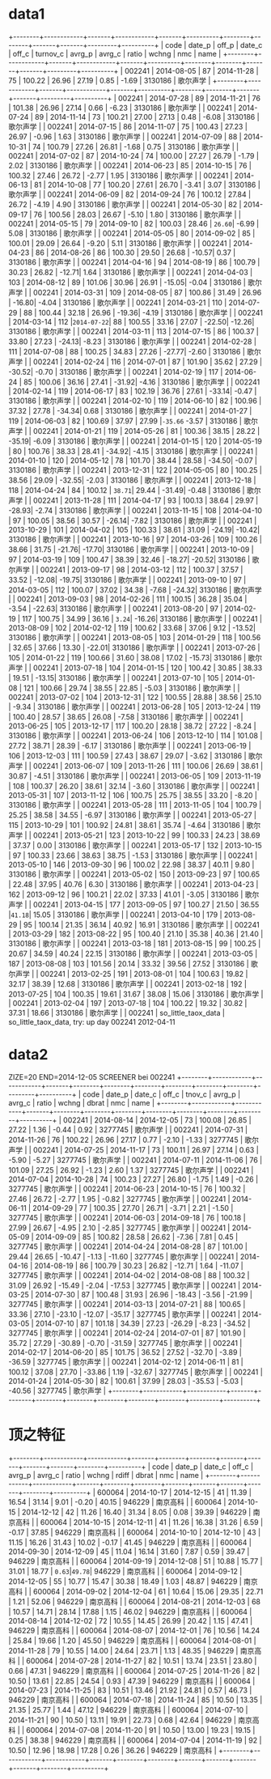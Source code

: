 # data1
+--------+------------+-------+------------+-------+----------+--------+--------+-------+-------+---------+----------+
| code   | date_p     | off_p | date_c     | off_c | turnov_c | avrg_p | avrg_c | ratio | wchng | nmc     | name     |
+--------+------------+-------+------------+-------+----------+--------+--------+-------+-------+---------+----------+
| 002241 | 2014-08-05 |    87 | 2014-11-28 |    75 |   100.22 |  26.96 |  27.19 |  0.85 | -1.69 | 3130186 | 歌尔声学 |
+--------+------------+-------+------------+-------+----------+--------+--------+-------+-------+---------+----------+
| 002241 | 2014-07-28 |    89 | 2014-11-21 |    76 |   101.38 |  26.96 |  27.14 |  0.66 | -6.23 | 3130186 | 歌尔声学 |
| 002241 | 2014-07-24 |    89 | 2014-11-14 |    73 |   100.21 |  27.00 |  27.13 |  0.48 | -6.08 | 3130186 | 歌尔声学 |
| 002241 | 2014-07-15 |    86 | 2014-11-07 |    75 |   100.43 |  27.23 |  26.97 | -0.96 |  1.63 | 3130186 | 歌尔声学 |
| 002241 | 2014-07-09 |    88 | 2014-10-31 |    74 |   100.79 |  27.26 |  26.81 | -1.68 |  0.75 | 3130186 | 歌尔声学 |
| 002241 | 2014-07-02 |    87 | 2014-10-24 |    74 |   100.00 |  27.27 |  26.79 | -1.79 |  2.02 | 3130186 | 歌尔声学 |
| 002241 | 2014-06-23 |    85 | 2014-10-15 |    76 |   100.32 |  27.46 |  26.72 | -2.77 |  1.95 | 3130186 | 歌尔声学 |
| 002241 | 2014-06-13 |    81 | 2014-10-08 |    77 |   100.20 |  27.61 |  26.70 | -3.41 |  3.07 | 3130186 | 歌尔声学 |
| 002241 | 2014-06-09 |    82 | 2014-09-24 |    76 |   100.12 |  27.84 |  26.72 | -4.19 |  4.90 | 3130186 | 歌尔声学 |
| 002241 | 2014-05-30 |    82 | 2014-09-17 |    76 |   100.56 |  28.03 |  26.67 | -5.10 |  1.80 | 3130186 | 歌尔声学 |
| 002241 | 2014-05-15 |    79 | 2014-09-10 |    82 |   100.03 |  28.46 | `26.60`| -6.99 |  5.08 | 3130186 | 歌尔声学 |
| 002241 | 2014-05-05 |    80 | 2014-09-02 |    85 |   100.01 |  29.09 |  26.64 | -9.20 |  5.11 | 3130186 | 歌尔声学 |
| 002241 | 2014-04-23 |    86 | 2014-08-26 |    86 |   100.30 |  29.50 |  26.68 | -10.57|  0.37 | 3130186 | 歌尔声学 |
| 002241 | 2014-04-16 |    94 | 2014-08-19 |    86 |   100.79 |  30.23 |  26.82 | -12.71|  1.64 | 3130186 | 歌尔声学 |
| 002241 | 2014-04-03 |   103 | 2014-08-12 |    89 |   101.06 |  30.96 |  26.91 | -15.05| -0.04 | 3130186 | 歌尔声学 |
| 002241 | 2014-03-31 |   109 | 2014-08-05 |    87 |   100.86 |  31.49 |  26.96 | -16.80| -4.04 | 3130186 | 歌尔声学 |
| 002241 | 2014-03-21 |   110 | 2014-07-29 |    88 |   100.44 |  32.18 |  26.96 | -19.36| -4.19 | 3130186 | 歌尔声学 |
| 002241 | 2014-03-14 |   112 |`2014-07-22`|    88 |   100.55 |  33.16 |  27.07 | -22.50| -12.26| 3130186 | 歌尔声学 |
| 002241 | 2014-03-11 |   113 | 2014-07-15 |    86 |   100.37 |  33.80 |  27.23 | -24.13| -8.23 | 3130186 | 歌尔声学 |
| 002241 | 2014-02-28 |   111 | 2014-07-08 |    88 |   100.25 |  34.83 |  27.26 | -27.77| -2.60 | 3130186 | 歌尔声学 |
| 002241 | 2014-02-24 |   116 | 2014-07-01 |    87 |   101.90 |  35.62 |  27.29 | -30.52| -0.70 | 3130186 | 歌尔声学 |
| 002241 | 2014-02-19 |   117 | 2014-06-24 |    85 |   100.06 |  36.16 |  27.41 | -31.92| -4.16 | 3130186 | 歌尔声学 |
| 002241 | 2014-02-14 |   119 | 2014-06-17 |    83 |   102.19 |  36.76 |  27.61 | -33.14| -0.47 | 3130186 | 歌尔声学 |
| 002241 | 2014-02-10 |   119 | 2014-06-10 |    82 |   100.96 |  37.32 |  27.78 | -34.34|  0.68 | 3130186 | 歌尔声学 |
| 002241 | 2014-01-27 |   119 | 2014-06-03 |    82 |   100.69 |  37.97 |  27.99 |`-35.66` -3.57 | 3130186 | 歌尔声学 |
| 002241 | 2014-01-21 |   119 | 2014-05-26 |    81 |   100.36 |  38.15 |  28.22 | -35.19| -6.09 | 3130186 | 歌尔声学 |
| 002241 | 2014-01-15 |   120 | 2014-05-19 |    80 |   100.76 |  38.33 |  28.41 | -34.92| -4.15 | 3130186 | 歌尔声学 |
| 002241 | 2014-01-10 |   120 | 2014-05-12 |    78 |   101.70 |  38.44 |  28.58 | -34.50| -0.07 | 3130186 | 歌尔声学 |
| 002241 | 2013-12-31 |   122 | 2014-05-05 |    80 |   100.25 |  38.56 |  29.09 | -32.55| -2.03 | 3130186 | 歌尔声学 |
| 002241 | 2013-12-18 |   118 | 2014-04-24 |    84 |   100.12 | `38.71`|  29.44 | -31.49| -0.48 | 3130186 | 歌尔声学 |
| 002241 | 2013-11-28 |   111 | 2014-04-17 |    93 |   100.13 |  38.64 |  29.97 | -28.93| -2.74 | 3130186 | 歌尔声学 |
| 002241 | 2013-11-15 |   108 | 2014-04-10 |    97 |   100.05 |  38.56 |  30.57 | -26.14| -7.82 | 3130186 | 歌尔声学 |
| 002241 | 2013-10-29 |   101 | 2014-04-02 |   105 |   100.33 |  38.61 |  31.09 | -24.19| -10.42| 3130186 | 歌尔声学 |
| 002241 | 2013-10-16 |    97 | 2014-03-26 |   109 |   100.26 |  38.66 |  31.75 | -21.76| -17.70| 3130186 | 歌尔声学 |
| 002241 | 2013-10-09 |    97 | 2014-03-19 |   109 |   100.47 |  38.39 |  32.46 | -18.27| -20.52| 3130186 | 歌尔声学 |
| 002241 | 2013-09-17 |    98 | 2014-03-12 |   112 |   100.37 |  37.57 |  33.52 | -12.08| -19.75| 3130186 | 歌尔声学 |
| 002241 | 2013-09-10 |    97 | 2014-03-05 |   112 |   100.07 |  37.02 |  34.38 | -7.68 | -24.32| 3130186 | 歌尔声学 |
| 002241 | 2013-09-03 |    98 | 2014-02-26 |   111 |   100.15 |  36.28 |  35.04 | -3.54 | -22.63| 3130186 | 歌尔声学 |
| 002241 | 2013-08-20 |    97 | 2014-02-19 |   117 |   100.75 |  34.99 |  36.16 | `3.24`| -16.26| 3130186 | 歌尔声学 |
| 002241 | 2013-08-09 |   102 | 2014-02-12 |   119 |   100.62 |  33.68 |  37.06 |  9.12 | -13.52| 3130186 | 歌尔声学 |
| 002241 | 2013-08-05 |   103 | 2014-01-29 |   118 |   100.56 |  32.65 |  37.66 | 13.30 | -22.01| 3130186 | 歌尔声学 |
| 002241 | 2013-07-26 |   105 | 2014-01-22 |   119 |   100.66 |  31.60 |  38.08 | 17.02 | -15.73| 3130186 | 歌尔声学 |
| 002241 | 2013-07-18 |   104 | 2014-01-15 |   120 |   100.42 |  30.85 |  38.33 | 19.51 | -13.15| 3130186 | 歌尔声学 |
| 002241 | 2013-07-10 |   105 | 2014-01-08 |   121 |   100.66 |  29.74 |  38.55 | 22.85 | -5.03 | 3130186 | 歌尔声学 |
| 002241 | 2013-07-02 |   104 | 2013-12-31 |   122 |   100.55 |  28.88 |  38.56 | 25.10 | -9.34 | 3130186 | 歌尔声学 |
| 002241 | 2013-06-28 |   105 | 2013-12-24 |   119 |   100.40 |  28.57 |  38.65 | 26.08 | -7.58 | 3130186 | 歌尔声学 |
| 002241 | 2013-06-25 |   105 | 2013-12-17 |   117 |   100.20 |  28.18 |  38.72 | 27.22 | -8.24 | 3130186 | 歌尔声学 |
| 002241 | 2013-06-24 |   106 | 2013-12-10 |   114 |   101.08 |  27.72 |  38.71 | 28.39 | -6.17 | 3130186 | 歌尔声学 |
| 002241 | 2013-06-19 |   106 | 2013-12-03 |   111 |   100.59 |  27.43 |  38.67 | 29.07 | -3.62 | 3130186 | 歌尔声学 |
| 002241 | 2013-06-07 |   109 | 2013-11-26 |   111 |   100.06 |  26.69 |  38.61 | 30.87 | -4.51 | 3130186 | 歌尔声学 |
| 002241 | 2013-06-05 |   109 | 2013-11-19 |   108 |   100.37 |  26.20 |  38.61 | 32.14 | -3.60 | 3130186 | 歌尔声学 |
| 002241 | 2013-05-31 |   107 | 2013-11-12 |   106 |   100.75 |  25.75 |  38.55 | 33.20 | -8.20 | 3130186 | 歌尔声学 |
| 002241 | 2013-05-28 |   111 | 2013-11-05 |   104 |   100.79 |  25.25 |  38.58 | 34.55 | -6.97 | 3130186 | 歌尔声学 |
| 002241 | 2013-05-27 |   115 | 2013-10-29 |   101 |   100.92 |  24.81 |  38.61 | 35.74 | -4.64 | 3130186 | 歌尔声学 |
| 002241 | 2013-05-21 |   123 | 2013-10-22 |    99 |   100.33 |  24.23 |  38.69 | 37.37 |  0.00 | 3130186 | 歌尔声学 |
| 002241 | 2013-05-17 |   132 | 2013-10-15 |    97 |   100.33 |  23.66 |  38.63 | 38.75 | -1.53 | 3130186 | 歌尔声学 |
| 002241 | 2013-05-10 |   146 | 2013-09-30 |    96 |   100.02 |  22.98 |  38.37 | 40.11 |  9.80 | 3130186 | 歌尔声学 |
| 002241 | 2013-05-02 |   150 | 2013-09-23 |    97 |   100.65 |  22.48 |  37.95 | 40.76 |  6.30 | 3130186 | 歌尔声学 |
| 002241 | 2013-04-23 |   162 | 2013-09-12 |    96 |   100.21 |  22.02 |  37.33 | 41.01 | -3.05 | 3130186 | 歌尔声学 |
| 002241 | 2013-04-15 |   177 | 2013-09-05 |    97 |   100.27 |  21.50 |  36.55 |`41.18`| 15.05 | 3130186 | 歌尔声学 |
| 002241 | 2013-04-10 |   179 | 2013-08-29 |    95 |   100.14 |  21.35 |  36.14 | 40.92 | 16.91 | 3130186 | 歌尔声学 |
| 002241 | 2013-03-29 |   182 | 2013-08-22 |    95 |   100.40 |  21.10 |  35.38 | 40.36 | 21.40 | 3130186 | 歌尔声学 |
| 002241 | 2013-03-18 |   181 | 2013-08-15 |    99 |   100.25 |  20.67 |  34.59 | 40.24 | 22.15 | 3130186 | 歌尔声学 |
| 002241 | 2013-03-05 |   187 | 2013-08-08 |   103 |   101.56 |  20.14 |  33.32 | 39.56 | 27.52 | 3130186 | 歌尔声学 |
| 002241 | 2013-02-25 |   191 | 2013-08-01 |   104 |   100.63 |  19.82 |  32.17 | 38.39 | 12.68 | 3130186 | 歌尔声学 |
| 002241 | 2013-02-18 |   192 | 2013-07-25 |   104 |   100.35 |  19.61 |  31.67 | 38.08 | 15.06 | 3130186 | 歌尔声学 |
| 002241 | 2013-02-04 |   197 | 2013-07-18 |   104 |   100.22 |  19.32 |  30.82 | 37.31 | 18.66 | 3130186 | 歌尔声学 |
| 002241 | so_little_taox_data |
so_little_taox_data, try: up day 002241 2012-04-11

# data2
ZIZE=20  END=2014-12-05 SCREENER bei 002241
+--------+------------+------------+-------+--------+--------+--------+--------+--------+--------+---------+----------+
| code   | date_p     | date_c     | off_c | tnov_c | avrg_p | avrg_c | ratio  | wchng  | dbrat  | nmc     | name     |
+--------+------------+------------+-------+--------+--------+--------+--------+--------+--------+---------+----------+
| 002241 | 2014-08-14 | 2014-12-05 |    73 | 100.08 |  26.85 |  27.22 |   1.36 |  -0.44 |   0.92 | 3277745 | 歌尔声学 |
| 002241 | 2014-07-31 | 2014-11-26 |    76 | 100.22 |  26.96 |  27.17 |   0.77 |  -2.10 |  -1.33 | 3277745 | 歌尔声学 |
| 002241 | 2014-07-25 | 2014-11-17 |    73 | 100.11 |  26.97 |  27.14 |   0.63 |  -5.90 |  -5.27 | 3277745 | 歌尔声学 |
| 002241 | 2014-07-11 | 2014-11-06 |    76 | 101.09 |  27.25 |  26.92 |  -1.23 |   2.60 |   1.37 | 3277745 | 歌尔声学 |
| 002241 | 2014-07-04 | 2014-10-28 |    74 | 100.23 |  27.27 |  26.80 |  -1.75 |   1.49 |  -0.26 | 3277745 | 歌尔声学 |
| 002241 | 2014-06-23 | 2014-10-15 |    76 | 100.32 |  27.46 |  26.72 |  -2.77 |   1.95 |  -0.82 | 3277745 | 歌尔声学 |
| 002241 | 2014-06-11 | 2014-09-29 |    77 | 100.35 |  27.70 |  26.71 |  -3.71 |   2.21 |  -1.50 | 3277745 | 歌尔声学 |
| 002241 | 2014-06-03 | 2014-09-18 |    76 | 100.18 |  27.99 |  26.67 |  -4.95 |   2.10 |  -2.85 | 3277745 | 歌尔声学 |
| 002241 | 2014-05-09 | 2014-09-09 |    85 | 100.82 |  28.58 |  26.62 |  -7.36 |   7.81 |   0.45 | 3277745 | 歌尔声学 |
| 002241 | 2014-04-24 | 2014-08-28 |    87 | 101.00 |  29.44 |  26.65 | -10.47 |  -1.13 | -11.60 | 3277745 | 歌尔声学 |
| 002241 | 2014-04-16 | 2014-08-19 |    86 | 100.79 |  30.23 |  26.82 | -12.71 |   1.64 | -11.07 | 3277745 | 歌尔声学 |
| 002241 | 2014-04-02 | 2014-08-08 |    88 | 100.32 |  31.09 |  26.92 | -15.49 |  -2.04 | -17.53 | 3277745 | 歌尔声学 |
| 002241 | 2014-03-25 | 2014-07-30 |    87 | 100.48 |  31.93 |  26.96 | -18.43 |  -3.56 | -21.99 | 3277745 | 歌尔声学 |
| 002241 | 2014-03-13 | 2014-07-21 |    88 | 100.65 |  33.36 |  27.10 | -23.10 | -12.07 | -35.17 | 3277745 | 歌尔声学 |
| 002241 | 2014-03-05 | 2014-07-10 |    87 | 101.18 |  34.39 |  27.23 | -26.29 |  -8.23 | -34.52 | 3277745 | 歌尔声学 |
| 002241 | 2014-02-24 | 2014-07-01 |    87 | 101.90 |  35.72 |  27.29 | -30.89 |  -0.70 | -31.59 | 3277745 | 歌尔声学 |
| 002241 | 2014-02-17 | 2014-06-20 |    85 | 101.75 |  36.52 |  27.52 | -32.70 |  -3.89 | -36.59 | 3277745 | 歌尔声学 |
| 002241 | 2014-02-12 | 2014-06-11 |    81 | 100.12 |  37.08 |  27.70 | -33.86 |   1.19 | -32.67 | 3277745 | 歌尔声学 |
| 002241 | 2014-01-24 | 2014-05-30 |    82 | 100.61 |  37.99 |  28.03 | -35.53 |  -5.03 | -40.56 | 3277745 | 歌尔声学 |
+--------+------------+------------+-------+--------+--------+--------+--------+--------+--------+---------+----------+

# 顶之特征

+--------+------------+------------+-------+--------+--------+-------+-------+-------+-------+--------+----------+
| code   | date_p     | date_c     | off_c | avrg_p | avrg_c | ratio | wchng | rdiff | dbrat | nmc    | name     |
+--------+------------+------------+-------+--------+--------+-------+-------+-------+-------+--------+----------+
| 600064 | 2014-10-17 | 2014-12-15 |    41 |  11.39 |  16.54 | 31.14 |  9.01 | -0.20 | 40.15 | 946229 | 南京高科 |
| 600064 | 2014-10-15 | 2014-12-12 |    42 |  11.26 |  16.40 | 31.34 |  8.05 |  0.08 | 39.39 | 946229 | 南京高科 |
| 600064 | 2014-10-15 | 2014-12-11 |    41 |  11.26 |  16.38 | 31.26 |  6.59 | -0.17 | 37.85 | 946229 | 南京高科 |
| 600064 | 2014-10-10 | 2014-12-10 |    43 |  11.15 |  16.26 | 31.43 | 10.02 | -0.17 | 41.45 | 946229 | 南京高科 |
| 600064 | 2014-09-30 | 2014-12-09 |    45 |  11.04 |  16.14 | 31.60 |  7.87 |  0.59 | 39.47 | 946229 | 南京高科 |
| 600064 | 2014-09-19 | 2014-12-08 |    51 |  10.88 |  15.77 | 31.01 | 18.77 | `0.63`|`49.78`| 946229 | 南京高科 |
| 600064 | 2014-09-12 | 2014-12-05 |    55 |  10.77 |  15.47 | 30.38 | 18.49 |  1.03 | 48.87 | 946229 | 南京高科 |
| 600064 | 2014-09-02 | 2014-12-04 |    61 |  10.64 |  15.06 | 29.35 | 22.71 |  1.21 | 52.06 | 946229 | 南京高科 |
| 600064 | 2014-08-21 | 2014-12-03 |    68 |  10.57 |  14.71 | 28.14 | 17.88 |  1.15 | 46.02 | 946229 | 南京高科 |
| 600064 | 2014-08-14 | 2014-12-02 |    72 |  10.55 |  14.45 | 26.99 | 20.42 |  1.15 | 47.41 | 946229 | 南京高科 |
| 600064 | 2014-08-07 | 2014-12-01 |    76 |  10.56 |  14.24 | 25.84 | 19.66 |  1.20 | 45.50 | 946229 | 南京高科 |
| 600064 | 2014-08-01 | 2014-11-28 |    79 |  10.55 |  14.00 | 24.64 | 23.71 |  1.13 | 48.35 | 946229 | 南京高科 |
| 600064 | 2014-07-28 | 2014-11-27 |    82 |  10.51 |  13.74 | 23.51 | 23.80 |  0.66 | 47.31 | 946229 | 南京高科 |
| 600064 | 2014-07-25 | 2014-11-26 |    82 |  10.50 |  13.61 | 22.85 | 24.54 |  0.93 | 47.39 | 946229 | 南京高科 |
| 600064 | 2014-07-23 | 2014-11-25 |    83 |  10.51 |  13.46 | 21.92 | 24.81 |  0.57 | 46.73 | 946229 | 南京高科 |
| 600064 | 2014-07-18 | 2014-11-24 |    85 |  10.50 |  13.35 | 21.35 | 25.77 |  1.44 | 47.12 | 946229 | 南京高科 |
| 600064 | 2014-07-10 | 2014-11-21 |    90 |  10.50 |  13.11 | 19.91 | 22.73 |  0.68 | 42.64 | 946229 | 南京高科 |
| 600064 | 2014-07-08 | 2014-11-20 |    91 |  10.50 |  13.00 | 19.23 | 19.15 |  0.25 | 38.38 | 946229 | 南京高科 |
| 600064 | 2014-07-04 | 2014-11-19 |    92 |  10.50 |  12.96 | 18.98 | 17.28 |  0.26 | 36.26 | 946229 | 南京高科 |
+--------+------------+------------+-------+--------+--------+-------+-------+-------+-------+--------+----------+
